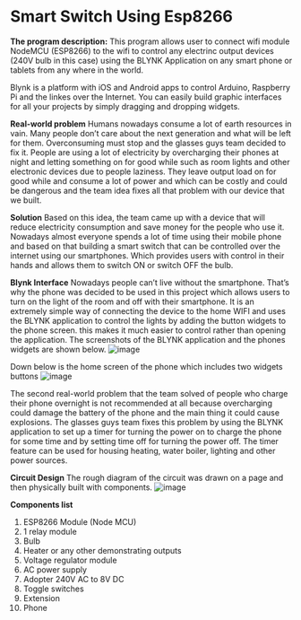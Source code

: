 # Smart Switch Using Esp8266 

**The program description:**
This program allows user to connect wifi module NodeMCU (ESP8266) to the wifi to control any electrinc output devices (240V bulb in this case) using the BLYNK Application on any smart phone or tablets from any where in the world.

Blynk is a platform with iOS and Android apps to control Arduino, Raspberry Pi and the linkes over the Internet. You can easily build graphic interfaces for all your projects by simply dragging and dropping widgets.

**Real-world problem**
Humans nowadays consume a lot of earth resources in vain. Many people don’t care about the next generation and what will be left for them. Overconsuming must stop and the glasses guys team decided to fix it. People are using a lot of electricity by overcharging their phones at night and letting something on for good while such as room lights and other electronic devices due to people laziness. They leave output load on for good while and consume a lot of power and which can be costly and could be dangerous and the team idea fixes all that problem with our device that we built.  

**Solution**
Based on this idea, the team came up with a device that will reduce electricity consumption and save money for the people who use it. Nowadays almost everyone spends a lot of time using their mobile phone and based on that building a smart switch that can be controlled over the internet using our smartphones. Which provides users with control in their hands and allows them to switch ON or switch OFF the bulb.

**Blynk Interface**
Nowadays people can’t live without the smartphone. That’s why the phone was decided to be used in this project which allows users to turn on the light of the room and off with their smartphone. It is an extremely simple way of connecting the device to the home WIFI and uses the BLYNK application to control the lights by adding the button widgets to the phone screen. this makes it much easier to control rather than opening the application. The screenshots of the BLYNK application and the phones widgets are shown below. 
![image](https://user-images.githubusercontent.com/73076876/134830460-b7dd6946-b316-4940-a7d3-b9130543c2d3.png)

Down below is the home screen of the phone which includes two widgets buttons 
![image](https://user-images.githubusercontent.com/73076876/134830548-7fbd013c-dfc3-4a12-87dc-483032f2777e.png)

The second real-world problem that the team solved of people who charge their phone overnight is not recommended at all because overcharging could damage the battery of the phone and the main thing it could cause explosions. The glasses guys team fixes this problem by using the BLYNK application to set up a timer for turning the power on to charge the phone for some time and by setting time off for turning the power off. The timer feature can be used for housing heating, water boiler, lighting and other power sources. 

**Circuit Design**
The rough diagram of the circuit was drawn on a page and then physically built with components.
![image](https://user-images.githubusercontent.com/73076876/134830680-6aff35bb-f4b1-4f43-869d-3c44234ac87c.png)

**Components list**
1.	ESP8266 Module (Node MCU)
2.	1 relay module
3.	Bulb 
4.	Heater or any other demonstrating outputs
5.	Voltage regulator module
6.	AC power supply 
7.	Adopter 240V AC to 8V DC 
8.	Toggle switches  
9.	Extension 
10.	Phone 





